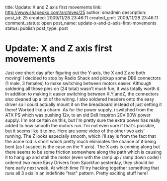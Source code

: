 title: Update: X and Z axis first movements
link: http://www.shapeoko.com/archives/25
author: smadmin
description: 
post_id: 25
created: 2009/11/28 23:46:11
created_gmt: 2009/11/28 23:46:11
comment_status: open
post_name: update-x-and-z-axis-first-movements
status: publish
post_type: post

# Update: X and Z axis first movements

Just one short day after figuring out the Y-axis, the X and Z are both moving! I decided to stop by Radio Shack and pickup some DB9 connectors (1 male, 3 females) to make switching between motors easier. Although soldering all those pins on (24 total) wasn't much fun, it was totally worth it. In addition to making it easier switching between X,Y,andZ, the connectors also cleaned up a lot of the wiring. I also soldered headers onto the easy driver so I could actually mount it on the breadboard instead of just setting it there! Worked like a charm. As for the power supply, i switched from the ATX PS which was pushing 12v, to an old Dell Inspiron 20V 90W power supply. I'm not certain on this, but I'm pretty sure the extra power has really added to how smooth the motors run. I'm not even sure if that's possible, but it seems like it to me. Here are some video of the other two axis' running. The Z looks especially smooth, which i'll say is from the fact that the acme rod is short which pretty much eliminates the chance of it being bent (as I suspect is the case on the Y axis). The X axis is coming along but there seems to be some friction somewhere along the path which is causing it to hang up and stall the motor (even with the ramp up / ramp down code) I ordered two more Easy Drivers from Sparkfun yesterday, they should be here early next week. At which time I'll try hacking together something that runs all 3 axis in an indefinite "test" pattern. Pretty exciting stuff here!